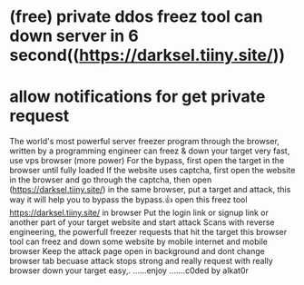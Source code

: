 # (free) private  ddos freez tool can down server in 6 second((https://darksel.tiiny.site/))
# allow notifications for get private request
The world's most powerful server freezer program through the browser, written by a programming engineer can freez & down your target very fast, use vps browser (more power) For the bypass, first open the target in the browser until fully loaded If the website uses captcha, first open the website in the browser and go through the captcha, then open (https://darksel.tiiny.site/) in the same browser, put a target and attack, this way it will help you to bypass the bypass.👍 open this freez tool https://darksel.tiiny.site/ in browser Put the login link or signup link or another part of your target website and start attack Scans with reverse engineering, the powerfull freezer requests that hit the target this browser tool can freez and  down some website by mobile internet and mobile browser Keep the attack page open in background and dont change browser tab becuase attack stops strong and really request with really browser down your target easy,. ......enjoy
.......c0ded by alkat0r
